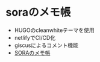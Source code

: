 # soraのメモ帳

- HUGOのcleanwhiteテーマを使用
- netlifyでCI/CD化
- giscusによるコメント機能
- [SORAのメモ帳](https://warm-cascaron-0c6d56.netlify.app)